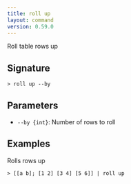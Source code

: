 ```yaml
---
title: roll up
layout: command
version: 0.59.0
---
```


Roll table rows up

## Signature

```> roll up --by```

## Parameters

 -  `--by {int}`: Number of rows to roll

## Examples

Rolls rows up
```shell
> [[a b]; [1 2] [3 4] [5 6]] | roll up
```
